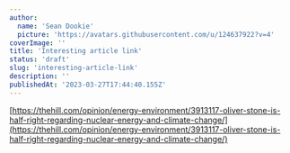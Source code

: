```yaml
---
author:
  name: 'Sean Dookie'
  picture: 'https://avatars.githubusercontent.com/u/124637922?v=4'
coverImage: ''
title: 'Interesting article link'
status: 'draft'
slug: 'interesting-article-link'
description: ''
publishedAt: '2023-03-27T17:44:40.155Z'
---
```


[https://thehill.com/opinion/energy-environment/3913117-oliver-stone-is-half-right-regarding-nuclear-energy-and-climate-change/](https://thehill.com/opinion/energy-environment/3913117-oliver-stone-is-half-right-regarding-nuclear-energy-and-climate-change/)

